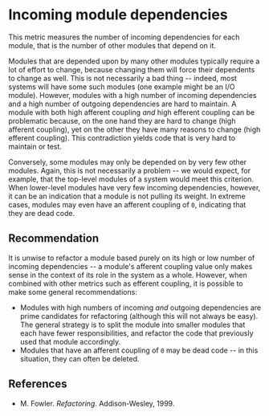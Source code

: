 # Incoming module dependencies
This metric measures the number of incoming dependencies for each module, that is the number of other modules that depend on it.

Modules that are depended upon by many other modules typically require a lot of effort to change, because changing them will force their dependents to change as well. This is not necessarily a bad thing -- indeed, most systems will have some such modules (one example might be an I/O module). However, modules with a high number of incoming dependencies and a high number of outgoing dependencies are hard to maintain. A module with both high afferent coupling *and* high efferent coupling can be problematic because, on the one hand they are hard to change (high afferent coupling), yet on the other they have many reasons to change (high efferent coupling). This contradiction yields code that is very hard to maintain or test.

Conversely, some modules may only be depended on by very few other modules. Again, this is not necessarily a problem -- we would expect, for example, that the top-level modules of a system would meet this criterion. When lower-level modules have very few incoming dependencies, however, it can be an indication that a module is not pulling its weight. In extreme cases, modules may even have an afferent coupling of `0`, indicating that they are dead code.


## Recommendation
It is unwise to refactor a module based purely on its high or low number of incoming dependencies -- a module's afferent coupling value only makes sense in the context of its role in the system as a whole. However, when combined with other metrics such as efferent coupling, it is possible to make some general recommendations:

* Modules with high numbers of incoming *and* outgoing dependencies are prime candidates for refactoring (although this will not always be easy). The general strategy is to split the module into smaller modules that each have fewer responsibilities, and refactor the code that previously used that module accordingly.
* Modules that have an afferent coupling of `0` may be dead code -- in this situation, they can often be deleted.

## References
* M. Fowler. *Refactoring*. Addison-Wesley, 1999.

